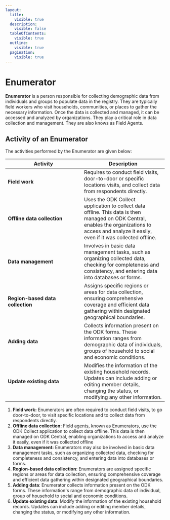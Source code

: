 ```yaml
---
layout:
  title:
    visible: true
  description:
    visible: false
  tableOfContents:
    visible: true
  outline:
    visible: true
  pagination:
    visible: true
---
```


# Enumerator

**Enumerator** is a person responsible for collecting demographic data from individuals and groups to populate data in the registry. They are typically field workers who visit households, communities, or places to gather the necessary information. Once the data is collected and managed, it can be accessed and analyzed by organizations. They play a critical role in data collection and management. They are also knows as Field Agents.

## Activity of an Enumerator

The activities performed by the Enumerator are given below:

<table><thead><tr><th width="225">Activity</th><th>Description</th></tr></thead><tbody><tr><td><strong>Field work</strong></td><td>Requires to conduct field visits, door-to-door or specific locations visits, and collect data from respondents directly.</td></tr><tr><td><strong>Offline data collection</strong></td><td>Uses the ODK Collect application to collect data offline. This data is then managed on ODK Central, enables the organizations to access and analyze it easily, even if it was collected offline. </td></tr><tr><td><strong>Data management</strong></td><td>Involves in basic data management tasks, such as organizing collected data, checking for completeness and consistency, and entering data into databases or forms.</td></tr><tr><td><strong>Region-based data collection</strong></td><td>Assigns specific regions or areas for data collection, ensuring comprehensive coverage and efficient data gathering within designated geographical boundaries.</td></tr><tr><td><strong>Adding data</strong></td><td>Collects information present on the ODK forms. These information ranges from demographic data of individuals, groups of household to social and economic conditions. </td></tr><tr><td><strong>Update existing data</strong></td><td>Modifies the information of the existing household records. Updates can include adding or editing member details, changing the status, or modifying any other information.</td></tr></tbody></table>

1. **Field work:** Enumerators are often required to conduct field visits, to go door-to-door, to visit specific locations and to collect data from respondents directly.
2. **Offline data collection:** Field agents, known as Enumerators, use the ODK Collect application to collect data offline. This data is then managed on ODK Central, enabling organizations to access and analyze it easily, even if it was collected offline&#x20;
3. **Data management:** Enumerators may also be involved in basic data management tasks, such as organizing collected data, checking for completeness and consistency, and entering data into databases or forms.
4. **Region-based data collection**: Enumerators are assigned specific regions or areas for data collection, ensuring comprehensive coverage and efficient data gathering within designated geographical boundaries.
5. **Adding data**: Enumerator collects information present on the ODK forms. These information's range from demographic data of individual, group of household to social and economic conditions.&#x20;
6. **Update existing data**: Modify the information of the existing household records. Updates can include adding or editing member details, changing the status, or modifying any other information.

